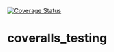 [![Coverage Status](https://coveralls.io/repos/github/JasonGlazer/coveralls-testing/badge.svg?branch=main)](https://coveralls.io/github/JasonGlazer/coveralls-testing?branch=main)

# coveralls_testing
